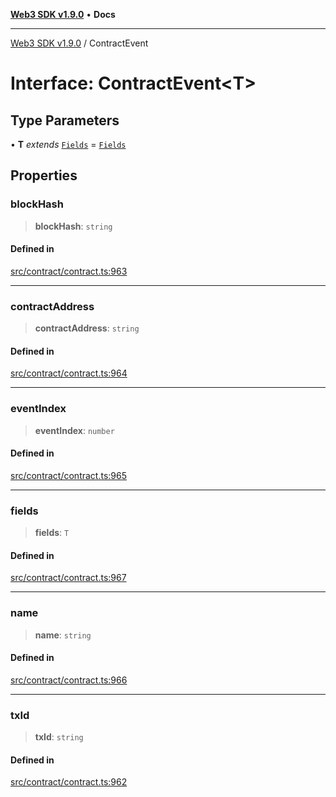 [**Web3 SDK v1.9.0**](../README.md) • **Docs**

***

[Web3 SDK v1.9.0](../globals.md) / ContractEvent

# Interface: ContractEvent\<T\>

## Type Parameters

• **T** *extends* [`Fields`](../type-aliases/Fields.md) = [`Fields`](../type-aliases/Fields.md)

## Properties

### blockHash

> **blockHash**: `string`

#### Defined in

[src/contract/contract.ts:963](https://github.com/Mystic-Nayy/alephium-web3/blob/c1afd789a197ce5fe21f08c2965942090157c33d/packages/web3/src/contract/contract.ts#L963)

***

### contractAddress

> **contractAddress**: `string`

#### Defined in

[src/contract/contract.ts:964](https://github.com/Mystic-Nayy/alephium-web3/blob/c1afd789a197ce5fe21f08c2965942090157c33d/packages/web3/src/contract/contract.ts#L964)

***

### eventIndex

> **eventIndex**: `number`

#### Defined in

[src/contract/contract.ts:965](https://github.com/Mystic-Nayy/alephium-web3/blob/c1afd789a197ce5fe21f08c2965942090157c33d/packages/web3/src/contract/contract.ts#L965)

***

### fields

> **fields**: `T`

#### Defined in

[src/contract/contract.ts:967](https://github.com/Mystic-Nayy/alephium-web3/blob/c1afd789a197ce5fe21f08c2965942090157c33d/packages/web3/src/contract/contract.ts#L967)

***

### name

> **name**: `string`

#### Defined in

[src/contract/contract.ts:966](https://github.com/Mystic-Nayy/alephium-web3/blob/c1afd789a197ce5fe21f08c2965942090157c33d/packages/web3/src/contract/contract.ts#L966)

***

### txId

> **txId**: `string`

#### Defined in

[src/contract/contract.ts:962](https://github.com/Mystic-Nayy/alephium-web3/blob/c1afd789a197ce5fe21f08c2965942090157c33d/packages/web3/src/contract/contract.ts#L962)

